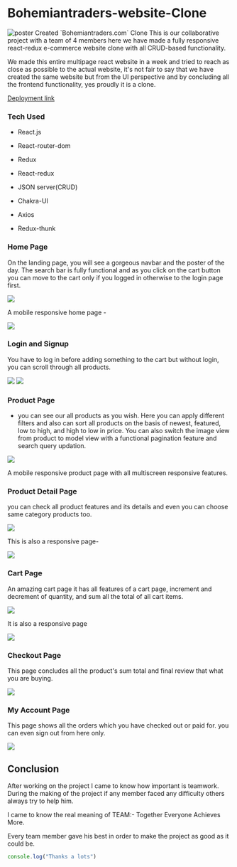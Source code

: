 # Bohemiantraders-website-Clone
<img src="https://cdn.hashnode.com/res/hashnode/image/upload/v1670347682821/AL5b9trwM.png?auto=compress,format&format=webp" alt='poster' />
Created `Bohemiantraders.com` Clone
This is our collaborative project with a team of 4 members here we have made a fully responsive react-redux e-commerce website clone with all CRUD-based functionality.

We made this entire multipage react website in a week and tried to reach as close as possible to the actual website, it's not fair to say that we have created the same website but from the UI perspective and by concluding all the frontend functionality, yes proudly it is a clone.

[Deployment link](https://bohemian-clone-team9.netlify.app/)

### Tech Used

*   React.js
    
*   React-router-dom
    
*   Redux
    
*   React-redux
    
*   JSON server(CRUD)
    
*   Chakra-UI
    
*   Axios
    
*   Redux-thunk
    

### Home Page
 On the landing page, you will see a gorgeous navbar and the poster of the day. The search bar is fully functional and as you click on the cart button you can move to the cart only if you logged in otherwise to the login page first.

<img src="https://cdn.hashnode.com/res/hashnode/image/upload/v1670348943631/4sw2OSt40.png?auto=compress,format&format=webp" />

A mobile responsive home page -

<img src='https://cdn.hashnode.com/res/hashnode/image/upload/v1670353923101/GaQ9Dpm2e.jpg' />

### Login and Signup

You have to log in before adding something to the cart but without login, you can scroll through all products.

<Img src='https://cdn.hashnode.com/res/hashnode/image/upload/v1670349257409/lXB0hkjkk.png?auto=compress,format&format=webp'/>
<img src='https://cdn.hashnode.com/res/hashnode/image/upload/v1670349422262/BuSj6iYxH.png?auto=compress,format&format=webp'/>

### Product Page

*  you can see our all products as you wish. Here you can apply different filters and also can sort all products on the basis of newest, featured, low to high, and high to low in price. You can also switch the image view from product to model view with a functional pagination feature and search query updation.
    

<img src='https://cdn.hashnode.com/res/hashnode/image/upload/v1670353767608/d6XIugQG1.jpg'/>

A mobile responsive product page with all multiscreen responsive features.

<ing src='https://cdn.hashnode.com/res/hashnode/image/upload/v1670353802640/CzyIRXBul.jpg'/>

### Product Detail Page

 you can check all product features and its details and even you can choose same category products too.

<img src='https://cdn.hashnode.com/res/hashnode/image/upload/v1670354186596/XMq4bAWGX.jpg'/>

This is also a responsive page-

<img src='https://cdn.hashnode.com/res/hashnode/image/upload/v1670354215536/s6nLtHUzt.jpg'/>

### Cart Page

An amazing cart page it has all features of a cart page, increment and decrement of quantity, and sum all the total of all cart items.

<img src='https://cdn.hashnode.com/res/hashnode/image/upload/v1670354670639/0nxGO6uH4.jpg'/>

It is also a responsive page

<img src='https://cdn.hashnode.com/res/hashnode/image/upload/v1670354702263/tstpGmshy.jpg?auto=compress,format&format=webp'/>

### Checkout Page

This page concludes all the product's sum total and final review that what you are buying.

<img src='https://cdn.hashnode.com/res/hashnode/image/upload/v1670354869649/y8RnPAHj-.jpg?auto=compress,format&format=webp'/>

### My Account Page

This page shows all the orders which you have checked out or paid for. you can even sign out from here only.

<img src='https://cdn.hashnode.com/res/hashnode/image/upload/v1670354962484/N8kqefPxF.jpg' />

## Conclusion

After working on the project I came to know how important is teamwork. During the making of the project if any member faced any difficulty others always try to help him.

I came to know the real meaning of TEAM:- Together Everyone Achieves More.

Every team member gave his best in order to make the project as good as it could be.



```javascript
console.log("Thanks a lots")
```


